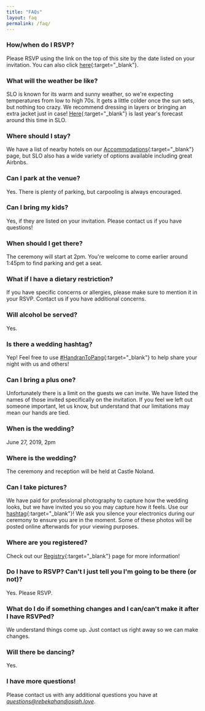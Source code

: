 ```yaml
---
title: "FAQs"
layout: faq
permalink: /faq/
---
```


### How/when do I RSVP?
Please RSVP using the link on the top of this site by the date listed on your invitation. You can also click [here](../rsvp){:target="_blank"}.

### What will the weather be like?
SLO is known for its warm and sunny weather, so we're expecting temperatures from low to high 70s. It gets a little colder once the sun sets, but nothing too crazy. We recommend dressing in layers or bringing an extra jacket just in case! [Here](https://www.accuweather.com/en/us/san-luis-obispo-ca/93401/june-weather/331999){:target="_blank"}
 is last year's forecast around this time in SLO.

### Where should I stay?
We have a list of nearby hotels on our [Accommodations](../accommodations){:target="_blank"} page, but SLO also has a wide variety of options available including great Airbnbs. 

### Can I park at the venue?
Yes. There is plenty of parking, but carpooling is always encouraged.

### Can I bring my kids?
Yes, if they are listed on your invitation. Please contact us if you have questions!

### When should I get there?
The ceremony will start at 2pm. You're welcome to come earlier around 1:45pm to find parking and get a seat.

### What if I have a dietary restriction?
If you have specific concerns or allergies, please make sure to mention it in your RSVP. Contact us if you have additional concerns.

### Will alcohol be served?
Yes.

### Is there a wedding hashtag?
Yep! Feel free to use [#HandranToPang](https://www.instagram.com/explore/tags/HandranToPang/){:target="_blank"} to help share your night with us and others!

### Can I bring a plus one?
Unfortunately there is a limit on the guests we can invite. We have listed the names of those invited specifically on the invitation. If you feel we left out someone important, let us know, but understand that our limitations may mean our hands are tied.

### When is the wedding?
June 27, 2019, 2pm

### Where is the wedding?
The ceremony and reception will be held at Castle Noland.

### Can I take pictures?
We have paid for professional photography to capture how the wedding looks, but we have invited you so you may capture how it feels. Use our [hashtag](https://www.instagram.com/explore/tags/HandranToPang/){:target="_blank"}! We ask you silence your electronics during our ceremony to ensure you are in the moment. Some of these photos will be posted online afterwards for your viewing purposes.

### Where are you registered?
Check out our [Registry](../registry){:target="_blank"} page for more information!

### Do I have to RSVP? Can't I just tell you I'm going to be there (or not)?
 Yes. Please RSVP.

### What do I do if something changes and I can/can't make it after I have RSVPed?
We understand things come up. Just contact us right away so we can make changes.

### Will there be dancing?
Yes.

### I have more questions!
Please contact us with any additional questions you have at *questions@rebekahandjosiah.love*.